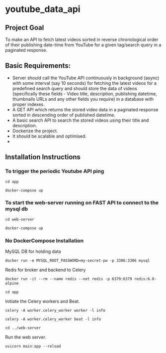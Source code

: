 # youtube_data_api

## Project Goal

To make an API to fetch latest videos sorted in reverse chronological order of their publishing date-time from YouTube for a given tag/search query in a paginated response.

## Basic Requirements:

- Server should call the YouTube API continuously in background (async) with some interval (say 10 seconds) for fetching the latest videos for a predefined search query and should store the data of videos (specifically these fields - Video title, description, publishing datetime, thumbnails URLs and any other fields you require) in a database with proper indexes.
- A GET API which returns the stored video data in a paginated response sorted in descending order of published datetime.
- A basic search API to search the stored videos using their title and description.
- Dockerize the project.
- It should be scalable and optimised.
- 
## Installation Instructions
### To trigger the periodic Youtube API ping
```
cd app
```
```
docker-compose up
```
### To start the web-server running on FAST API to connect to the mysql db
```
cd web-server
```
```
docker-compose up
```
### No DockerCompose Installation
MySQL DB for holding data
```
docker run -e MYSQL_ROOT_PASSWORD=my-secret-pw -p 3306:3306 mysql
```
Redis for broker and backend to Celery
```
docker run -it --rm --name redis --net redis -p 6379:6379 redis:6.0-alpine
```
```
cd app
```
Initiate the Celery workers and Beat.
```
celery -A worker.celery_worker worker -l info
```
```
celery -A worker.celery_worker beat -l info
```
```
cd ../web-server
```
Run the web server.
```
uvicorn main:app --reload
```
